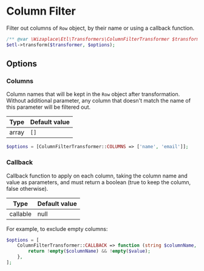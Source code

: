 # Column Filter

Filter out columns of `Row` object, by their name
or using a callback function.

```php
/** @var \Wizaplace\Etl\Transformers\ColumnFilterTransformer $transformer */
$etl->transform($transformer, $options);
```

## Options

### Columns

Column names that will be kept in the `Row` object after transformation.
Without additional parameter, any column that doesn't match the name of this parameter will be filtered out.

| Type  | Default value |
| ----- | ------------- |
| array | `[]`          |

```php
$options = [ColumnFilterTransformer::COLUMNS => ['name', 'email']];
```

### Callback

Callback function to apply on each column, taking the column name and value as parameters, and must return a boolean (true to keep the column, false otherwise).

| Type     | Default value |
| -------- | ------------- |
| callable | null          |

For example, to exclude empty columns:

```php
$options = [
    ColumnFilterTransformer::CALLBACK => function (string $columnName, $value): bool {
        return !empty($columnName) && !empty($value);
    },
];
```

